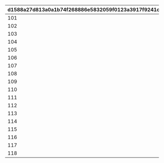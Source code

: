 |d1588a27d813a0a1b74f268886e5832059f0123a3917f9241c48fbfb6edd34d8|5122b3cf506998668d12626de03aca9308494d070ccc7ce9566620fb53517076|30ff3988b96cbe6e9501014fe0ef0fd34a3eed647c7a9f35ae69fea52536d824|7e5285c371efad8123b504e867d693db085df1a25b9c49f2545d24ef05157690|72e35f556c45b0fd6ad6ffc6ba93a0a1fcebcca55d8b5793b6dbf0ac8e0fd264|55b04d5f2c992e52266999e912f24d6e1d310d93a25ef6ab8bc1be584a8edfde|6e9aeb561f3d7061ac7262624de094af856cc6d3cc4312199ef726db93317dc0|661bf3d773b81526512adecc17d057965d9611fb65ad63eb2efc89d9b7df3c2a|be07a08505746728e8ea4dbda053bb47d295797cc515b3d4d56042818f242d82|79c81a02e794b8da1a523d591f9cad1451099bd5bc1ecd8ea0d1b230a0bfbfb1|b7f12f1ec99d2ef576f0dfd22effcb3a5fe901193373f2453fd0070c71980f2d|6909e023798bb94ead65809301e8d5441214f45761b23cd143f8aa9080d64964|69f659212786ea077463df5a645b6ac178a77029fc540325740abb3c4b1717fd|5a1b569256671cad7e551dfd5d2bb7c52287ecb3c43cfa01c56fd029f7a4cf7c|f150c5983203c86f8d842f889d37e9b4c0ba51d97d1389d5ef4ae201ffc27c00|b53ddf7380dd6625ae2e5f3b2996915b4bd469f504243ee55d8a9f998dd781e7|
| --- | --- | --- | --- | --- | --- | --- | --- | --- | --- | --- | --- | --- | --- | --- | --- |
|101|215|501|2|1|-110|3|301|401|2|980|1|1008201|455|70|201|
|102|215|502|2|2|-110|3|302|402|2|515|1|1008202|230|70|202|
|103|215|503|1|3|-110|3|303|403|2|515|1|1008203|230|70|203|
|104|215|504|1|4|-110|3|304|404|2|515|1|1008204|230|70|204|
|105|233|505|2|5|-110|3|305|405|2|787|1|1008205|355|78|205|
|106|233|506|3|6|-110|3|306|406|2|787|1|1008206|355|78|206|
|107|233|507|3|7|-110|3|307|407|2|777|1|1008207|345|88|207|
|108|233|508|1|8|-110|3|308|408|2|777|1|1008208|345|88|208|
|109|233|509|1|9|-110|3|309|409|2|777|1|1008209|345|88|209|
|110|233|510|3|10|-110|3|310|410|2|810|1|1008210|355|88|210|
|111|233|511|2|11|-110|3|311|411|2|777|1|1008211|345|88|211|
|112|215|512|2|12|-110|3|312|412|2|515|1|1008212|230|70|212|
|113|233|513|1|13|-110|3|313|413|2|810|1|1008213|355|78|213|
|114|215|514|1|14|-110|3|314|414|2|515|1|1008214|230|70|214|
|115|215|515|3|15|-110|3|315|415|2|515|1|1008215|230|70|215|
|116|215|516|2|16|-110|3|316|416|2|655|1|1008216|275|70|216|
|117|215|517|3|17|-110|3|317|417|2|515|1|1008217|230|70|217|
|118|233|518|3|18|-110|3|318|418|2|777|1|1008218|345|88|218|